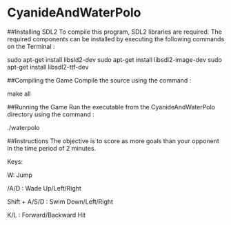 # CyanideAndWaterPolo

##Installing SDL2
To compile this program, SDL2 libraries are required. The required components can be installed by executing the following commands on the Terminal :

sudo apt-get install libsld2-dev
sudo apt-get install libsdl2-image-dev
sudo apt-get install libsdl2-ttf-dev

##Compiling the Game
Compile the source using the command :

make all

##Running the Game
Run the executable from the CyanideAndWaterPolo directory using the command :

./waterpolo

##Instructions
The objective is to score as more goals than your opponent in the time period of 2 minutes.

Keys:

W: Jump

/A/D : Wade Up/Left/Right

Shift + A/S/D : Swim Down/Left/Right

K/L : Forward/Backward Hit
